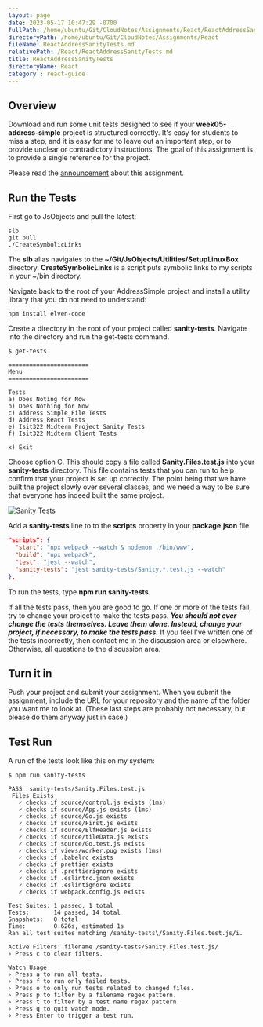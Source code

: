 ```yaml
---
layout: page
date: 2023-05-17 10:47:29 -0700
fullPath: /home/ubuntu/Git/CloudNotes/Assignments/React/ReactAddressSanityTests.md
directoryPath: /home/ubuntu/Git/CloudNotes/Assignments/React
fileName: ReactAddressSanityTests.md
relativePath: /React/ReactAddressSanityTests.md
title: ReactAddressSanityTests
directoryName: React
category : react-guide
---
```


## Overview

Download and run some unit tests designed to see if your **week05-address-simple** project is structured correctly. It's easy for students to miss a step, and it is easy for me to leave out an important step, or to provide unclear or contradictory instructions. The goal of this assignment is to provide a single reference for the project.

Please read the [announcement](https://bc.instructure.com/courses/1745477/discussion_topics/9201251) about this assignment.

## Run the Tests

First go to JsObjects and pull the latest:

    slb
    git pull
    ./CreateSymbolicLinks

The **slb** alias navigates to the **~/Git/JsObjects/Utilities/SetupLinuxBox** directory. **CreateSymbolicLinks** is a script puts symbolic links to my scripts in your ~/bin directory.

Navigate back to the root of your AddressSimple project and install a utility library that you do not need to understand:

    npm install elven-code

Create a directory in the root of your project called **sanity-tests**. Navigate into the directory and run the get-tests command.

    $ get-tests

    =======================
    Menu
    =======================

    Tests
    a) Does Noting for Now
    b) Does Nothing for Now
    c) Address Simple File Tests
    d) Address React Tests
    e) Isit322 Midterm Project Sanity Tests
    f) Isit322 Midterm Client Tests

    x) Exit

Choose option C. This should copy a file called **Sanity.Files.test.js** into your **sanity-tests** directory. This file contains tests that you can run to help confirm that your project is set up correctly. The point being that we have built the project slowly over several classes, and we need a way to be sure that everyone has indeed built the same project.

![Sanity Tests](https://s3.amazonaws.com/bucket01.elvenware.com/images/react-address-sanity-tests-ide-view.png)

Add a **sanity-tests** line to to the **scripts** property in your **package.json** file:

```json
"scripts": {
  "start": "npx webpack --watch & nodemon ./bin/www",
  "build": "npx webpack",
  "test": "jest --watch",
  "sanity-tests": "jest sanity-tests/Sanity.*.test.js --watch"
},
```

To run the tests, type **npm run sanity-tests**.

If all the tests pass, then you are good to go. If one or more of the tests fail, try to change your project to make the tests pass. **_You should not ever change the tests themselves. Leave them alone. Instead, change your project, if necessary, to make the tests pass._** If you feel I've written one of the tests incorrectly, then contact me in the discussion area or elsewhere. Otherwise, all questions to the discussion area.

## Turn it in

Push your project and submit your assignment. When you submit the assignment, include the URL for your repository and the name of the folder you want me to look at. (These last steps are probably not necessary, but please do them anyway just in case.)

## Test Run

A run of the tests look like this on my system:

```nohighlighting
$ npm run sanity-tests

PASS  sanity-tests/Sanity.Files.test.js
 Files Exists
   ✓ checks if source/control.js exists (1ms)
   ✓ checks if source/App.js exists (1ms)
   ✓ checks if source/Go.js exists
   ✓ checks if source/First.js exists
   ✓ checks if source/ElfHeader.js exists
   ✓ checks if source/tileData.js exists
   ✓ checks if source/Go.test.js exists
   ✓ checks if views/worker.pug exists (1ms)
   ✓ checks if .babelrc exists
   ✓ checks if prettier exists
   ✓ checks if .prettierignore exists
   ✓ checks if .eslintrc.json exists
   ✓ checks if .eslintignore exists
   ✓ checks if webpack.config.js exists

Test Suites: 1 passed, 1 total
Tests:       14 passed, 14 total
Snapshots:   0 total
Time:        0.626s, estimated 1s
Ran all test suites matching /sanity-tests\/Sanity.Files.test.js/i.

Active Filters: filename /sanity-tests/Sanity.Files.test.js/
› Press c to clear filters.

Watch Usage
› Press a to run all tests.
› Press f to run only failed tests.
› Press o to only run tests related to changed files.
› Press p to filter by a filename regex pattern.
› Press t to filter by a test name regex pattern.
› Press q to quit watch mode.
› Press Enter to trigger a test run.
```
